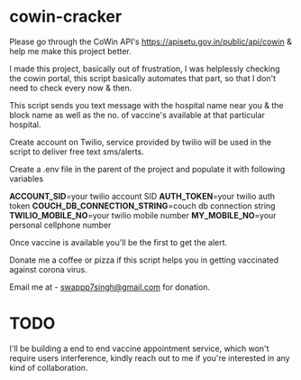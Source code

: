 # cowin-cracker

Please go through the CoWin API's https://apisetu.gov.in/public/api/cowin & help me make this project better.

I made this project, basically out of frustration, I was helplessly checking the cowin portal, this script basically automates that part, so that I don't need to check every now & then.

This script sends you text message with the hospital name near you & the block name as well as the no. of vaccine's available at that particular hospital.

Create account on Twilio, service provided by twilio will be used in the script to deliver free text sms/alerts.

Create a .env file in the parent of the project and populate it with following variables

<b>ACCOUNT_SID</b>=your twilio account SID
<b>AUTH_TOKEN</b>=your twilio auth token
<b>COUCH_DB_CONNECTION_STRING</b>=couch db connection string
<b>TWILIO_MOBILE_NO</b>=your twilio mobile number
<b>MY_MOBILE_NO</b>=your personal cellphone number

Once vaccine is available you'll be the first to get the alert.

Donate me a coffee or pizza if this script helps you in getting vaccinated against corona virus.

Email me at - swappp7singh@gmail.com for donation.


# TODO

I'll be building a end to end vaccine appointment service, which won't require users interference, kindly reach out to me if you're
interested in any kind of collaboration.